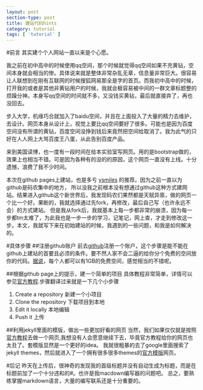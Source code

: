 ```yaml
---
layout: post
section-type: post
title: 建站代码hints
category: tutorial
tags: [ 'tutorial' ]
---
```

#前言
其实建个个人网站一直以来是个心愿。

我之前在初中高中的时候使用qq空间，那个时候就觉得qq空间如果不充黄钻，空间本身就会相当的惨。具体说来就是整体非常杂乱无章，信息量非常巨大。很容易让人联想到在刚有互联网的时候搜狐网易那全是字的首页。而我初中高中的时候，打开我的或者是其他非黄钻用户的时候，我就会极容易被中间的一群文章标题整的烦躁分神。本身写qq空间的时间就不多，又没钱买黄钻，最后就直接弃了，再也没回去。

步入大学，机缘巧合就加入了baidu空间，并且在上面投入了大量的精力去维护，去设计。网页本身从设计上，视觉上要比qq空间要好了很多。可能也是因为百度空间没有所谓的黄钻，百度空间没挣到钱后来竟然把空间给取消了。我为此气的只好在人人网上大骂百度王八蛋，从此告别百度产品。

来到美国读博，也一度有一段时间在给本实验室写网页。用的是bootstrap做的，效果上也相当不错。可是因为各种有的没的的原因，这个网页一直没有上线。十分遗憾，浪费了我不少时间。

本次在github pages上建站，也是多亏 [ysmiles](https://github.com/ysmiles/ysmiles.com) 的推荐。因为之前一直以为github是码农集中的地方， 所以没我之前根本没有想通过github这种方式建网站。结果进入github这个新世界后，我发现码农们果然都是天赋异禀，做的网页一个比一个好。果断的，我就选择通过先fork，再修改，最后自己写（也许永远不会）的方式建站。 但是我从fork后，我就基本上每一步都非常的崩溃，因为每一步都tm太难了，为此我也是一步一步的学习，记笔记，网上查，才走到修改这一步。本文，我就写下来在初始建站的时候，我遇到的一些问题，和我是如何解决的。

#具体步骤
##注册github账户
前去[github](https://github.com)注册一个账户，这个步骤是能不能在github上建站的首要且必须的条件。要不然人家不会二逼的给你分个免费的空间放你的代码。[据说](https://help.github.com/articles/what-is-my-disk-quota/)，每个人都可以有1GB的免费空间，感觉相当的不错呢。

##根据github page上的提示，建一个简单的项目
具体教程非常简单，详情可以参见[官方教程](https://pages.github.com).步骤翻译过来就是一下几个小步骤
1. Create a repository 新建一个小项目 
2. Clone the repository 下载项目到本地
3. Edit it locally 本地编辑
4. Push it 上传

##利用jekyll里面的模版，做出一些更加好看的网页
当然，我们如果仅仅就是按照[官方教程](https://pages.github.com)去做一个网页,我想没有人会愿意继续下去，毕竟官方教程给你的网页也太丑了。套模版显然是一个更好的idea。
我就很粗暴的去了google里面搜索了jekyll themes，然后就进入了一个拥有很多很多themes的[官方模版](http://jekyllthemes.org)网页。


#后记
昨天在上传后，很神奇的发现我的首级标题并没有自动生成为标题，而是在标题前加了一个十分违和的#。也许是我macdown编写器的问题吧。
总之，要熟练掌握markdown语言，大量的编写联系还是十分重要的。